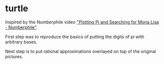 # turtle
Inspired by the Numberphile video ["Plotting Pi and Searching for Mona Lisa - Numberphile"](https://www.youtube.com/watch?v=tkC1HHuuk7c).

First step was to reproduce the basics of putting the digits of pi with arbitrary bases.

Next step is to put rational approximations overlayed on top of the original pictures.
